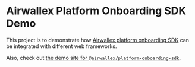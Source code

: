 # Airwallex Platform Onboarding SDK Demo

This project is to demonstrate how [Airwallex platform onboarding SDK](https://www.npmjs.com/package/@airwallex/platform-onboarding-sdk?activeTab=readme) can be integrated with different web frameworks. 

Also, check out [the demo site for `@airwallex/platform-onboarding-sdk`](https://static.airwallex.com/widgets/sdk-live/onboarding/demo).
